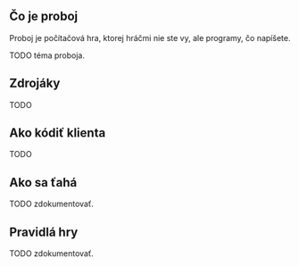 
Čo je proboj
------------

Proboj je počítačová hra, ktorej hráčmi nie ste vy, ale programy, čo napíšete.

TODO téma proboja.


Zdrojáky
--------

TODO

Ako kódiť klienta
-----------------

TODO

Ako sa ťahá
-----------

TODO zdokumentovať.


Pravidlá hry
------------

TODO zdokumentovať.
